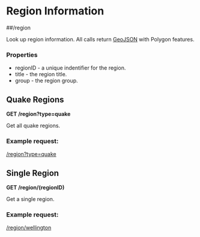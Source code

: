 # Region Information

##/region

 Look up region information.  All calls return [GeoJSON](http://geojson.org/) with Polygon features.

### Properties

 * regionID - a unique indentifier for the region.
 * title - the region title.
 * group - the region group.

## Quake Regions

 **GET /region?type=quake**

 Get all quake regions.

### Example request:

 [/region?type=quake](http://ec2-54-253-219-100.ap-southeast-2.compute.amazonaws.com:8080/region?type=quake)

## Single Region

 **GET /region/(regionID)**

 Get a single region.

### Example request:

 [/region/wellington](http://ec2-54-253-219-100.ap-southeast-2.compute.amazonaws.com:8080/region/wellington)

